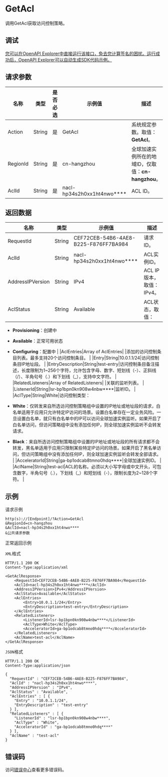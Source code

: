 # GetAcl

调用GetAcl获取访问控制策略。

## 调试

[您可以在OpenAPI Explorer中直接运行该接口，免去您计算签名的困扰。运行成功后，OpenAPI Explorer可以自动生成SDK代码示例。](https://api.aliyun.com/#product=Ga&api=GetAcl&type=RPC&version=2019-11-20)

## 请求参数

|名称|类型|是否必选|示例值|描述|
|--|--|----|---|--|
|Action|String|是|GetAcl|系统规定参数。取值：**GetAcl**。 |
|RegionId|String|是|cn-hangzhou|全球加速实例所在的地域ID，仅取值：**cn-hangzhou**。 |
|AclId|String|是|nacl-hp34s2h0xx1ht4nwo\*\*\*\*|ACL ID。 |

## 返回数据

|名称|类型|示例值|描述|
|--|--|---|--|
|RequestId|String|CEF72CEB-54B6-4AE8-B225-F876FF7BA984|请求ID。 |
|AclId|String|nacl-hp34s2h0xx1ht4nwo\*\*\*\*|ACL实例ID。 |
|AddressIPVersion|String|IPv4|ACL IP版本，取值：IPv4。 |
|AclStatus|String|Available|ACL状态，取值：

 -   **Provisioning**：创建中
-   **Available**：正常可用状态
-   **Configuring**：配置中 |
|AclEntries|Array of AclEntries| |添加的访问控制条目列表。最多支持20个访问控制条目。 |
|Entry|String|10.0.1.1/24|访问控制条目IP地址段。 |
|EntryDescription|String|test-entry|访问控制条目备注描述，长度限制为1~256个字符，允许包含字母、数字、短划线（-）、正斜线（/）、半角句号（.）和下划线（\_），支持中文字符。 |
|RelatedListeners|Array of RelatedListeners| |关联的监听列表。 |
|ListenerId|String|lsr-bp1bpn0kn908w4nbw\*\*\*\*|监听ID。 |
|AclType|String|White|访问控制类型：

 -   **White**：仅转发来自所选访问控制策略组中设置的IP地址或地址段的请求，白名单适用于应用只允许特定IP访问的场景。设置白名单存在一定业务风险。一旦设置白名单，就只有白名单中的IP可以访问全球加速实例监听。如果开启了白名单访问，但访问策略组中没有添加任何IP，则全球加速实例监听不会转发请求。
-   **Black**：来自所选访问控制策略组中设置的IP地址或地址段的所有请求都不会转发，黑名单适用于应用只限制某些特定IP访问的场景。如果开启了黑名单访问，但访问策略组中没有添加任何IP，则全球加速实例监听会转发全部请求。 |
|AcceleratorId|String|ga-bp1odcab8tmno0hdq\*\*\*\*|全球加速实例ID。 |
|AclName|String|test-acl|ACL的名称。必须以大小写字母或中文开头，可包含数字，半角句号（.），下划线（\_）和短划线（-），限制长度为2~128个字符。 |

## 示例

请求示例

```
http(s)://[Endpoint]/?Action=GetAcl
&RegionId=cn-hangzhou
&AclId=nacl-hp34s2h0xx1ht4nwo****
&公共请求参数
```

正常返回示例

`XML`格式

```
HTTP/1.1 200 OK
Content-Type:application/xml

<GetAclResponse>
    <RequestId>CEF72CEB-54B6-4AE8-B225-F876FF7BA984</RequestId>
    <AclId>nacl-hp34s2h0xx1ht4nwo****</AclId>
    <AddressIPVersion>IPv4</AddressIPVersion>
    <AclStatus>Available</AclStatus>
    <AclEntries>
        <Entry>10.0.1.1/24</Entry>
        <EntryDescription>test-entry</EntryDescription>
    </AclEntries>
    <RelatedListeners>
        <ListenerId>lsr-bp1bpn0kn908w4nbw****</ListenerId>
        <AclType>White</AclType>
        <AcceleratorId>ga-bp1odcab8tmno0hdq****</AcceleratorId>
    </RelatedListeners>
    <AclName>test-acl</AclName>
</GetAclResponse>
```

`JSON`格式

```
HTTP/1.1 200 OK
Content-Type:application/json

{
  "RequestId" : "CEF72CEB-54B6-4AE8-B225-F876FF7BA984",
  "AclId" : "nacl-hp34s2h0xx1ht4nwo****",
  "AddressIPVersion" : "IPv4",
  "AclStatus" : "Available",
  "AclEntries" : [ {
    "Entry" : "10.0.1.1/24",
    "EntryDescription" : "test-entry"
  } ],
  "RelatedListeners" : [ {
    "ListenerId" : "lsr-bp1bpn0kn908w4nbw****",
    "AclType" : "White",
    "AcceleratorId" : "ga-bp1odcab8tmno0hdq****"
  } ],
  "AclName" : "test-acl"
}
```

## 错误码

访问[错误中心](https://error-center.aliyun.com/status/product/Ga)查看更多错误码。

